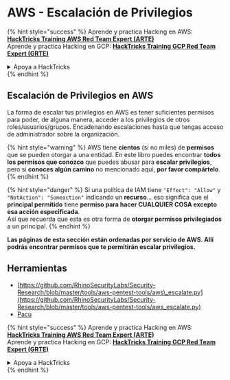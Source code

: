 # AWS - Escalación de Privilegios

{% hint style="success" %}
Aprende y practica Hacking en AWS:<img src="../../../.gitbook/assets/image (1) (1) (1) (1).png" alt="" data-size="line">[**HackTricks Training AWS Red Team Expert (ARTE)**](https://training.hacktricks.xyz/courses/arte)<img src="../../../.gitbook/assets/image (1) (1) (1) (1).png" alt="" data-size="line">\
Aprende y practica Hacking en GCP: <img src="../../../.gitbook/assets/image (2) (1).png" alt="" data-size="line">[**HackTricks Training GCP Red Team Expert (GRTE)**<img src="../../../.gitbook/assets/image (2) (1).png" alt="" data-size="line">](https://training.hacktricks.xyz/courses/grte)

<details>

<summary>Apoya a HackTricks</summary>

* Revisa los [**planes de suscripción**](https://github.com/sponsors/carlospolop)!
* **Únete al** 💬 [**grupo de Discord**](https://discord.gg/hRep4RUj7f) o al [**grupo de telegram**](https://t.me/peass) o **síguenos** en **Twitter** 🐦 [**@hacktricks\_live**](https://twitter.com/hacktricks_live)**.**
* **Comparte trucos de hacking enviando PRs a los** [**HackTricks**](https://github.com/carlospolop/hacktricks) y [**HackTricks Cloud**](https://github.com/carlospolop/hacktricks-cloud) repos de github.

</details>
{% endhint %}

## Escalación de Privilegios en AWS

La forma de escalar tus privilegios en AWS es tener suficientes permisos para poder, de alguna manera, acceder a los privilegios de otros roles/usuarios/grupos. Encadenando escalaciones hasta que tengas acceso de administrador sobre la organización.

{% hint style="warning" %}
AWS tiene **cientos** (si no miles) de **permisos** que se pueden otorgar a una entidad. En este libro puedes encontrar **todos los permisos que conozco** que puedes abusar para **escalar privilegios**, pero si **conoces algún camino** no mencionado aquí, **por favor compártelo**.
{% endhint %}

{% hint style="danger" %}
Si una política de IAM tiene `"Effect": "Allow"` y `"NotAction": "Someaction"` indicando un **recurso**... eso significa que el **principal permitido** tiene **permiso para hacer CUALQUIER COSA excepto esa acción especificada**.\
Así que recuerda que esta es otra forma de **otorgar permisos privilegiados** a un principal.
{% endhint %}

**Las páginas de esta sección están ordenadas por servicio de AWS. Allí podrás encontrar permisos que te permitirán escalar privilegios.**

## Herramientas

* [https://github.com/RhinoSecurityLabs/Security-Research/blob/master/tools/aws-pentest-tools/aws\_escalate.py](https://github.com/RhinoSecurityLabs/Security-Research/blob/master/tools/aws-pentest-tools/aws_escalate.py)
* [Pacu](https://github.com/RhinoSecurityLabs/pacu)

{% hint style="success" %}
Aprende y practica Hacking en AWS:<img src="../../../.gitbook/assets/image (1) (1) (1) (1).png" alt="" data-size="line">[**HackTricks Training AWS Red Team Expert (ARTE)**](https://training.hacktricks.xyz/courses/arte)<img src="../../../.gitbook/assets/image (1) (1) (1) (1).png" alt="" data-size="line">\
Aprende y practica Hacking en GCP: <img src="../../../.gitbook/assets/image (2) (1).png" alt="" data-size="line">[**HackTricks Training GCP Red Team Expert (GRTE)**<img src="../../../.gitbook/assets/image (2) (1).png" alt="" data-size="line">](https://training.hacktricks.xyz/courses/grte)

<details>

<summary>Apoya a HackTricks</summary>

* Revisa los [**planes de suscripción**](https://github.com/sponsors/carlospolop)!
* **Únete al** 💬 [**grupo de Discord**](https://discord.gg/hRep4RUj7f) o al [**grupo de telegram**](https://t.me/peass) o **síguenos** en **Twitter** 🐦 [**@hacktricks\_live**](https://twitter.com/hacktricks_live)**.**
* **Comparte trucos de hacking enviando PRs a los** [**HackTricks**](https://github.com/carlospolop/hacktricks) y [**HackTricks Cloud**](https://github.com/carlospolop/hacktricks-cloud) repos de github.

</details>
{% endhint %}
